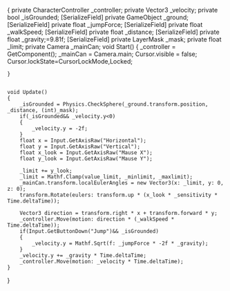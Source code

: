 
{
    private CharacterController _controller;
    private Vector3 _velocity;
    private bool _isGrounded;
    [SerializeField] private GameObject _ground;
    [SerializeField] private float _jumpForce;
    [SerializeField] private float _walkSpeed;
    [SerializeField] private float _distance;
    [SerializeField] private float _gravity;=9.81f;
    [SerializeField] private LayerMask _mask;
    private float _limit;
    private Camera _mainCan;
    void Start()
    {
        _controller = GetComponent<CharacterController>();
        _mainCan = Camera.main;
        Cursor.visible = false;
        Cursor.lockState=CursorLockMode,Locked;

    }

   
    void Update()
    {
        _isGrounded = Physics.CheckSphere(_ground.transform.position, _distance, (int)_mask);
        if(_isGrounded&& _velocity.y<0)
        {
            _velocity.y = -2f;
        }
        float x = Input.GetAxisRaw("Horizontal");
        float y = Input.GetAxisRaw("Vertical");
        float x_look = Input.GetAxisRaw("Mause X");
        float y_look = Input.GetAxisRaw("Mause Y");
       
        _limit += y_look;
        _limit = Mathf.Clamp(value_limit, _minlimit, _maxlimit);
        _mainCan.transform.localEulerAngles = new Vector3(x: _limit, y: 0, z: 0);
        transform.Rotate(eulers: transform.up * (x_look * _sensitivity * Time.deltaTime));

        Vector3 direction = transform.right * x + transform.forward * y;
        _controller.Move(motion: direction * (_walkSpeed * Time.deltaTime));
        if(Input.GetButtonDown("Jump")&& _isGrounded)
        {
            _velocity.y = Mathf.Sqrt(f: _jumpForce * -2f * _gravity);
        }
        _velocity.y += _gravity * Time.deltaTime;
        _controller.Move(motion: _velocity * Time.deltaTime);
    }
}

